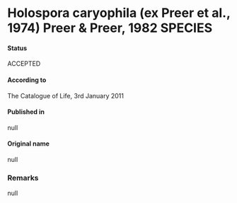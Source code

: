 # Holospora caryophila (ex Preer et al., 1974) Preer & Preer, 1982 SPECIES

#### Status
ACCEPTED

#### According to
The Catalogue of Life, 3rd January 2011

#### Published in
null

#### Original name
null

### Remarks
null